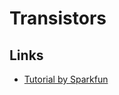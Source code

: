 # Transistors

## Links

 - [Tutorial by Sparkfun](https://learn.sparkfun.com/tutorials/transistors)
